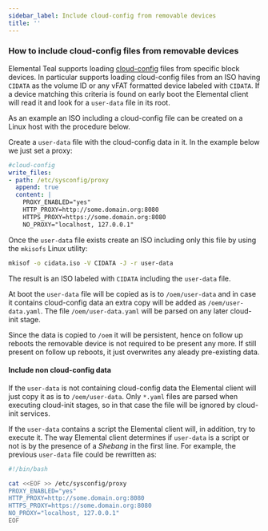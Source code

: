 ```yaml
---
sidebar_label: Include cloud-config from removable devices
title: ''
---
```


<head>
  <link rel="canonical" href="https://elemental.docs.rancher.com/removable-device-cloudconfig"/>
</head>

### How to include cloud-config files from removable devices

Elemental Teal supports loading [cloud-config](cloud-config-reference.md) files from specific block devices.
In particular supports loading cloud-config files from an ISO having `CIDATA` as the volume ID or any vFAT formatted
device labeled with `CIDATA`. If a device matching this criteria is found on early boot the Elemental client will
read it and look for a `user-data` file in its root.

As an example an ISO including a cloud-config file can be created on a Linux host with the procedure below.

Create a `user-data` file with the cloud-config data in it. In the example below we just set a
proxy:

```yaml title="user-data" showLineNumbers
#cloud-config
write_files:
- path: /etc/sysconfig/proxy
  append: true
  content: |
    PROXY_ENABLED="yes"
    HTTP_PROXY=http://some.domain.org:8080
    HTTPS_PROXY=https://some.domain.org:8080
    NO_PROXY="localhost, 127.0.0.1"
```

Once the `user-data` file exists create an ISO including only this file by using the `mkisofs` Linux utility:

```bash
mkisof -o cidata.iso -V CIDATA -J -r user-data
```

The result is an ISO labeled with `CIDATA` including the `user-data` file.

At boot the `user-data` file will be copied as is to `/oem/user-data` and in case it contains cloud-config data
an extra copy will be added as `/oem/user-data.yaml`. The file `/oem/user-data.yaml` will be parsed
on any later cloud-init stage.

Since the data is copied to `/oem` it will be persistent, hence on follow up reboots the removable device is
not required to be present any more. If still present on follow up reboots, it just overwrites any
aleady pre-existing data.

#### Include non cloud-config data

If the `user-data` is not containing cloud-config data the Elemental client will just copy it as
is to `/oem/user-data`. Only `*.yaml` files are parsed when executing cloud-init stages, so in that
case the file will be ignored by cloud-init services.

If the `user-data` contains a script the Elemental client will, in addition, try to execute it. The way
Elemental client determines if `user-data` is a script or not is by the presence of a _Shebang_ in the
first line. For example, the previous `user-data` file could be rewritten as:


```bash title="user-data" showLineNumbers
#!/bin/bash

cat <<EOF >> /etc/sysconfig/proxy
PROXY_ENABLED="yes"
HTTP_PROXY=http://some.domain.org:8080
HTTPS_PROXY=https://some.domain.org:8080
NO_PROXY="localhost, 127.0.0.1"
EOF
```
